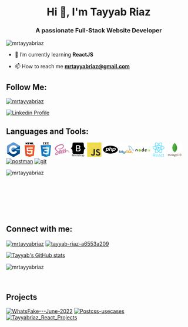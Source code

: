 <h1 align="center">Hi 👋, I'm Tayyab Riaz</h1>
<h3 align="center">A passionate Full-Stack Website Developer</h3>
<!-- Students-Result-Management-System--DBMS-Project -->
<p align="left">
  <img src="https://komarev.com/ghpvc/?username=mrtayyabriaz&label=Profile%20views&color=0e75b6&style=flat"       
       alt="mrtayyabriaz" />
</p>

<!--twitter info-->
<!--<p align="left"> <a href="https://github.com/ryo-ma/github-profile-trophy"><img src="https://github-profile-trophy.vercel.app/?username=mrtayyabriaz" alt="mrtayyabriaz" /></a> </p>-->

- 🌱 I’m currently learning **ReactJS**

<!-- - 💬 Ask me about **anything** -->

- 📫 How to reach me **mrtayyabriaz@gmail.com**

<!-- Followers -->
## Follow Me:
  <a href="https://twitter.com/mrtayyabriaz" target="blank"><img     src="https://img.shields.io/twitter/follow/mrtayyabriaz?logo=twitter&style=for-the-badge" alt="mrtayyabriaz" /></a>
  
[![Linkedin Profile](https://img.shields.io/badge/Linkedin-tayyabriaz-black?labelColor=0077b5&style=for-the-badge&logo=linkedin&color=eeeeee)](https://www.linkedin.com/in/tayyab-riaz-a6553a209/)

## Languages and Tools:
<p align="left">
<a href="https://www.w3schools.com/cpp/" target="_blank" rel="noreferrer"> <img src="https://raw.githubusercontent.com/devicons/devicon/master/icons/cplusplus/cplusplus-original.svg" alt="cplusplus" width="40" height="40"/></a> <a href="https://www.w3.org/html/" target="_blank" rel="noreferrer"> <img src="https://raw.githubusercontent.com/devicons/devicon/master/icons/html5/html5-original-wordmark.svg" alt="html5" width="40" height="40"/></a> <a href="https://www.w3schools.com/css/" target="_blank" rel="noreferrer"> <img src="https://raw.githubusercontent.com/devicons/devicon/master/icons/css3/css3-original-wordmark.svg" alt="css3" width="40" height="40"/></a> <a href="https://sass-lang.com" target="_blank" rel="noreferrer"> <img src="https://raw.githubusercontent.com/devicons/devicon/master/icons/sass/sass-original.svg" alt="sass" width="40" height="40"/></a> <a href="https://getbootstrap.com" target="_blank" rel="noreferrer"> <img src="https://raw.githubusercontent.com/devicons/devicon/master/icons/bootstrap/bootstrap-plain-wordmark.svg" alt="bootstrap" width="40" height="40"/></a> <a href="https://developer.mozilla.org/en-US/docs/Web/JavaScript" target="_blank" rel="noreferrer"> <img src="https://raw.githubusercontent.com/devicons/devicon/master/icons/javascript/javascript-original.svg" alt="javascript" width="40" height="40"/></a> <a href="https://git-scm.com/" target="_blank" rel="noreferrer"> <img src="https://raw.githubusercontent.com/devicons/devicon/master/icons/php/php-plain.svg" alt="git" width="40" height="40"/></a> <a href="https://www.mysql.com/" target="_blank" rel="noreferrer"> <img src="https://raw.githubusercontent.com/devicons/devicon/master/icons/mysql/mysql-original-wordmark.svg" alt="mysql" width="40" height="40"/></a> <a href="https://nodejs.org" target="_blank" rel="noreferrer"> <img src="https://raw.githubusercontent.com/devicons/devicon/master/icons/nodejs/nodejs-original-wordmark.svg" alt="nodejs" width="40" height="40"/></a> <a href="https://reactjs.org/" target="_blank" rel="noreferrer"> <img src="https://raw.githubusercontent.com/devicons/devicon/master/icons/react/react-original-wordmark.svg" alt="react" width="40" height="40"/></a> <a href="https://www.mongodb.com/" target="_blank" rel="noreferrer"> <img src="https://raw.githubusercontent.com/devicons/devicon/master/icons/mongodb/mongodb-original-wordmark.svg" alt="mongodb" width="40" height="40"/></a> <a href="https://postman.com" target="_blank" rel="noreferrer"> <img src="https://www.vectorlogo.zone/logos/getpostman/getpostman-icon.svg" alt="postman" width="40" height="40"/></a> <a href="https://git-scm.com/" target="_blank" rel="noreferrer"> <img src="https://www.vectorlogo.zone/logos/git-scm/git-scm-icon.svg" alt="git" width="40" height="40"/></a>
</p>

<!-- most used languages 
==options==
size_weight=0.5&count_weight=0.5&hide=scss&langs_count=8hide_progress=true-->
<p>
<img align="left" src="https://github-readme-stats.vercel.app/api/top-langs?username=mrtayyabriaz&show_icons=true&locale=en&layout=compact&theme=tokyonight" alt="mrtayyabriaz" /> 
  <br><br><br><br><br><br><br>
</p>


## Connect with me:
<p align="left">
<a href="https://twitter.com/mrtayyabriaz" target="blank"><img align="center" src="https://raw.githubusercontent.com/rahuldkjain/github-profile-readme-generator/master/src/images/icons/Social/twitter.svg" alt="mrtayyabriaz" height="30" width="40" /></a>
<a href="https://linkedin.com/in/tayyab-riaz-a6553a209" target="blank"><img align="center" src="https://raw.githubusercontent.com/rahuldkjain/github-profile-readme-generator/master/src/images/icons/Social/linked-in-alt.svg" alt="tayyab-riaz-a6553a209" height="30" width="40" /></a>
</p>  
  
<!--stats--  -options-   &hide=stars,commits,prs,issues,contribs  &show=reviews,discussions_started,discussions_answered,prs_merged,prs_merged_percentage-->
[![Tayyab's GitHub stats](https://github-readme-stats.vercel.app/api?username=mrtayyabriaz&hide=contribs,prs,issues&show_icons=true&theme=tokyonight)](https://github.com/mrtayyabriaz/github-readme-stats)

<!--counts-->
<p><img align="center" src="https://github-readme-streak-stats.herokuapp.com/?user=mrtayyabriaz&theme=tokyonight" alt="mrtayyabriaz" /></p><br>

## Projects
<!-- Pins (start) -->
[![WhatsFake---June-2022](https://github-readme-stats.vercel.app/api/pin/?username=mrtayyabriaz&repo=WhatsFake---June-2022&show_owner=true&theme=dark)](https://github.com/anuraghazra/github-readme-stats)
[![Postcss-usecases](https://github-readme-stats.vercel.app/api/pin/?username=mrtayyabriaz&repo=Postcss-usecases&show_owner=true&theme=dark)](https://github.com/anuraghazra/github-readme-stats)
[![Tayyabriaz_React_Projects](https://github-readme-stats.vercel.app/api/pin/?username=mrtayyabriaz&repo=Tayyabriaz_React_Projects&show_owner=true&theme=dark)](https://github.com/anuraghazra/github-readme-stats)
<!--pins (end) -->
